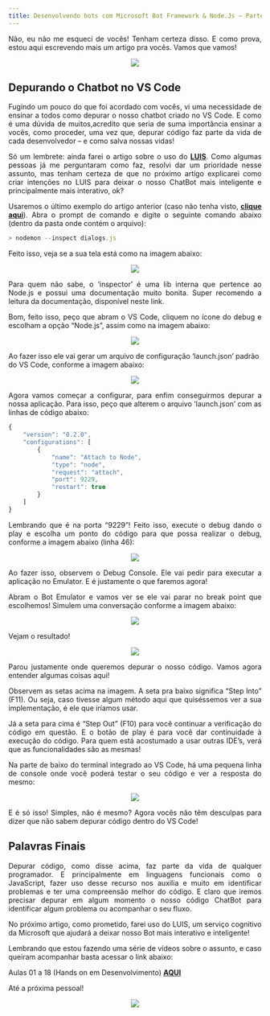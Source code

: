 ```yaml
---
title: Desenvolvendo bots com Microsoft Bot Framework & Node.Js – Parte 03
---
```


<p style='text-align: justify;'>
  Não, eu não me esqueci de vocês! Tenham certeza disso. E como prova, estou aqui escrevendo mais um artigo pra vocês. Vamos que vamos!
</p>

<p align="center">
  <img src="https://static.imasters.com.br/wp-content/uploads/2018/06/07135706/image12.png"/>  
</p>

## Depurando o Chatbot no VS Code

<p style='text-align: justify;'>
  Fugindo um pouco do que foi acordado com vocês, vi uma necessidade de ensinar a todos como depurar o nosso chatbot criado no VS Code. E como é uma dúvida de muitos,acredito que seria de suma importância ensinar a vocês, como proceder, uma vez que, depurar código faz parte da vida de cada desenvolvedor – e como salva nossas vidas!
</p>

<p style='text-align: justify;'>
  Só um lembrete: ainda farei o artigo sobre o uso do <b><a href="https://www.luis.ai/">LUIS</a></b>. Como algumas pessoas já me perguntaram como faz, resolvi dar um prioridade nesse assunto, mas tenham certeza de que no próximo artigo explicarei como criar intenções no LUIS para deixar o nosso ChatBot mais inteligente e principalmente mais interativo, ok?
</p>

<p style='text-align: justify;'>
  Usaremos o último exemplo do artigo anterior (caso não tenha visto, <b><a href="https://imasters.com.br/desenvolvimento/desenvolvendo-bots-com-microsoft-bot-framework-node-js-parte-02">clique aqui</a></b>). Abra o prompt de comando e digite o seguinte comando abaixo (dentro da pasta onde contém o arquivo):
</p>

```javascript
> nodemon --inspect dialogs.js 
```

Feito isso, veja se a sua tela está como na imagem abaixo:

<p align="center">
  <img src="https://static.imasters.com.br/wp-content/uploads/2018/06/07135849/LA.jpg"/>  
</p>

<p style='text-align: justify;'>
  Para quem não sabe, o ‘inspector’ é uma lib interna que pertence ao Node.js e possui uma documentação muito bonita. Super recomendo a leitura da documentação, disponível neste link.
</p>

<p style='text-align: justify;'>
  Bom, feito isso, peço que abram o VS Code, cliquem no ícone do debug e escolham a opção “Node.js”, assim como na imagem abaixo:
</p>

<p align="center">
  <img src="https://static.imasters.com.br/wp-content/uploads/2018/06/07135923/RED.jpg"/>  
</p>

Ao fazer isso ele vai gerar um arquivo de configuração ‘launch.json’ padrão do VS Code, conforme a imagem abaixo:

<p align="center">
  <img src="https://static.imasters.com.br/wp-content/uploads/2018/06/07135948/square.jpg"/>  
</p>

<p style='text-align: justify;'>
  Agora vamos começar a configurar, para enfim conseguirmos depurar a nossa aplicação. Para isso, peço que alterem o arquivo ‘launch.json’ com as linhas de código abaixo:
</p>

```javascript
{
    "version": "0.2.0",
    "configurations": [
        {
            "name": "Attach to Node",
            "type": "node",
            "request": "attach",
            "port": 9229,
            "restart": true
        }
    ]
}
```

<p style='text-align: justify;'>
  Lembrando que é na porta “9229”! Feito isso, execute o debug dando o play e escolha um ponto do código para que possa realizar o debug, conforme a imagem abaixo (linha 46):
</p>

<p align="center">
  <img src="https://static.imasters.com.br/wp-content/uploads/2018/06/07140214/SAYYY.jpg"/>  
</p>

<p style='text-align: justify;'>
  Ao fazer isso, observem o Debug Console. Ele vai pedir para executar a aplicação no Emulator. E é justamente o que faremos agora!
</p>

<p style='text-align: justify;'>
  Abram o Bot Emulator e vamos ver se ele vai parar no break point que escolhemos! Simulem uma conversação conforme a imagem abaixo:
</p>

<p align="center">
  <img src="https://static.imasters.com.br/wp-content/uploads/2018/06/07141025/SAY.jpg"/>  
</p>

Vejam o resultado!

<p align="center">
  <img src="https://static.imasters.com.br/wp-content/uploads/2018/06/07141049/ORAG.jpg"/>  
</p>

<p style='text-align: justify;'>
  Parou justamente onde queremos depurar o nosso código. Vamos agora entender algumas coisas aqui!
</p>

<p style='text-align: justify;'>
  Observem as setas acima na imagem. A seta pra baixo significa “Step Into” (F11). Ou seja, caso tivesse algum método aqui que quiséssemos ver a sua implementação, é ele que iríamos usar.
</p>

<p style='text-align: justify;'>
  Já a seta para cima é “Step Out” (F10) para você continuar a verificação do código em questão. E o botão de play é para você dar continuidade à execução do código. Para quem está acostumado a usar outras IDE’s, verá que as funcionalidades são as mesmas!
</p>

<p style='text-align: justify;'>
  Na parte de baixo do terminal integrado ao VS Code, há uma pequena linha de console onde você poderá testar o seu código e ver a resposta do mesmo:
</p>

<p align="center">
  <img src="https://static.imasters.com.br/wp-content/uploads/2018/06/07141114/so.jpg"/>  
</p>

<p style='text-align: justify;'>
  E é só isso! Simples, não é mesmo? Agora vocês não têm desculpas para dizer que não sabem depurar código dentro do VS Code!
</p>

## Palavras Finais

<p style='text-align: justify;'>
  Depurar código, como disse acima, faz parte da vida de qualquer programador. E principalmente em linguagens funcionais como o JavaScript, fazer uso desse recurso nos auxilia e muito em identificar problemas e ter uma compreensão melhor do código. E claro que iremos precisar depurar em algum momento o nosso código ChatBot para identificar algum problema ou acompanhar o seu fluxo.
</p>

<p style='text-align: justify;'>
  No próximo artigo, como prometido, farei uso do LUIS, um serviço cognitivo da Microsoft que ajudará a deixar nosso Bot mais interativo e inteligente!
</p>

<p style='text-align: justify;'>
  Lembrando que estou fazendo uma série de vídeos sobre o assunto, e caso queiram acompanhar basta acessar o link abaixo:
</p>

Aulas 01 a 18 (Hands on em Desenvolvimento) **[AQUI](https://www.youtube.com/watch?v=ziHcgSZ7j0Q)**

Até a próxima pessoal!

<p align="center">
  <img src="https://static.imasters.com.br/wp-content/uploads/2018/06/07141241/image71.gif"/>  
</p>


